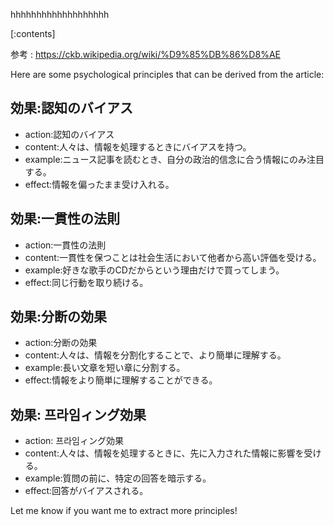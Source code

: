 

hhhhhhhhhhhhhhhhhhh
    
[:contents]

参考 : https://ckb.wikipedia.org/wiki/%D9%85%DB%86%D8%AE

Here are some psychological principles that can be derived from the article:

## 効果:認知のバイアス
- action:認知のバイアス
- content:人々は、情報を処理するときにバイアスを持つ。
- example:ニュース記事を読むとき、自分の政治的信念に合う情報にのみ注目する。
- effect:情報を偏ったまま受け入れる。

## 効果:一貫性の法則
- action:一貫性の法則
- content:一貫性を保つことは社会生活において他者から高い評価を受ける。
- example:好きな歌手のCDだからという理由だけで買ってしまう。
- effect:同じ行動を取り続ける。

## 効果:分断の効果
- action:分断の効果
- content:人々は、情報を分割化することで、より簡単に理解する。
- example:長い文章を短い章に分割する。
- effect:情報をより簡単に理解することができる。

## 効果: 프라임ィング効果
- action: 프라임ィング効果
- content:人々は、情報を処理するときに、先に入力された情報に影響を受ける。
- example:質問の前に、特定の回答を暗示する。
- effect:回答がバイアスされる。

Let me know if you want me to extract more principles!

    
